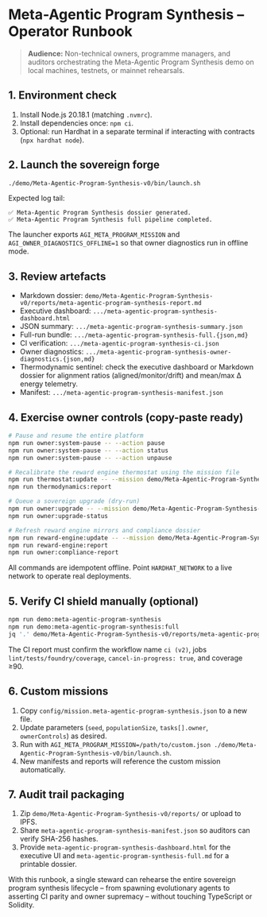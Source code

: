 # Meta-Agentic Program Synthesis – Operator Runbook

> **Audience:** Non-technical owners, programme managers, and auditors orchestrating the Meta-Agentic Program Synthesis demo on
> local machines, testnets, or mainnet rehearsals.

## 1. Environment check

1. Install Node.js 20.18.1 (matching `.nvmrc`).
2. Install dependencies once: `npm ci`.
3. Optional: run Hardhat in a separate terminal if interacting with contracts (`npx hardhat node`).

## 2. Launch the sovereign forge

```bash
./demo/Meta-Agentic-Program-Synthesis-v0/bin/launch.sh
```

Expected log tail:

```
✅ Meta-Agentic Program Synthesis dossier generated.
✅ Meta-Agentic Program Synthesis full pipeline completed.
```

The launcher exports `AGI_META_PROGRAM_MISSION` and `AGI_OWNER_DIAGNOSTICS_OFFLINE=1` so that owner diagnostics run in offline mode.

## 3. Review artefacts

- Markdown dossier: `demo/Meta-Agentic-Program-Synthesis-v0/reports/meta-agentic-program-synthesis-report.md`
- Executive dashboard: `.../meta-agentic-program-synthesis-dashboard.html`
- JSON summary: `.../meta-agentic-program-synthesis-summary.json`
- Full-run bundle: `.../meta-agentic-program-synthesis-full.{json,md}`
- CI verification: `.../meta-agentic-program-synthesis-ci.json`
- Owner diagnostics: `.../meta-agentic-program-synthesis-owner-diagnostics.{json,md}`
- Thermodynamic sentinel: check the executive dashboard or Markdown dossier for alignment ratios (aligned/monitor/drift) and
  mean/max Δ energy telemetry.
- Manifest: `.../meta-agentic-program-synthesis-manifest.json`

## 4. Exercise owner controls (copy-paste ready)

```bash
# Pause and resume the entire platform
npm run owner:system-pause -- --action pause
npm run owner:system-pause -- --action status
npm run owner:system-pause -- --action unpause

# Recalibrate the reward engine thermostat using the mission file
npm run thermostat:update -- --mission demo/Meta-Agentic-Program-Synthesis-v0/config/mission.meta-agentic-program-synthesis.json
npm run thermodynamics:report

# Queue a sovereign upgrade (dry-run)
npm run owner:upgrade -- --mission demo/Meta-Agentic-Program-Synthesis-v0/config/mission.meta-agentic-program-synthesis.json
npm run owner:upgrade-status

# Refresh reward engine mirrors and compliance dossier
npm run reward-engine:update -- --mission demo/Meta-Agentic-Program-Synthesis-v0/config/mission.meta-agentic-program-synthesis.json
npm run reward-engine:report
npm run owner:compliance-report
```

All commands are idempotent offline. Point `HARDHAT_NETWORK` to a live network to operate real deployments.

## 5. Verify CI shield manually (optional)

```bash
npm run demo:meta-agentic-program-synthesis
npm run demo:meta-agentic-program-synthesis:full
jq '.' demo/Meta-Agentic-Program-Synthesis-v0/reports/meta-agentic-program-synthesis-ci.json
```

The CI report must confirm the workflow name `ci (v2)`, jobs `lint/tests/foundry/coverage`, `cancel-in-progress: true`, and
coverage ≥90.

## 6. Custom missions

1. Copy `config/mission.meta-agentic-program-synthesis.json` to a new file.
2. Update parameters (`seed`, `populationSize`, `tasks[].owner`, `ownerControls`) as desired.
3. Run with `AGI_META_PROGRAM_MISSION=/path/to/custom.json ./demo/Meta-Agentic-Program-Synthesis-v0/bin/launch.sh`.
4. New manifests and reports will reference the custom mission automatically.

## 7. Audit trail packaging

1. Zip `demo/Meta-Agentic-Program-Synthesis-v0/reports/` or upload to IPFS.
2. Share `meta-agentic-program-synthesis-manifest.json` so auditors can verify SHA-256 hashes.
3. Provide `meta-agentic-program-synthesis-dashboard.html` for the executive UI and `meta-agentic-program-synthesis-full.md` for a
   printable dossier.

With this runbook, a single steward can rehearse the entire sovereign program synthesis lifecycle – from spawning evolutionary
agents to asserting CI parity and owner supremacy – without touching TypeScript or Solidity.

